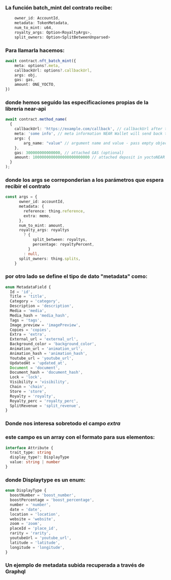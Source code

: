 ### La función batch_mint del contrato recibe:
```typescript
    owner_id: AccountId,
    metadata: TokenMetadata,
    num_to_mint: u64,
    royalty_args: Option<RoyaltyArgs>,
    split_owners: Option<SplitBetweenUnparsed>
```

### Para llamarla hacemos:

```typescript
await contract.nft_batch_mint({
    meta: options?.meta,
    callbackUrl: options?.callbackUrl,
    args: obj,
    gas: gas,
    amount: ONE_YOCTO,
})
```
### donde hemos seguido las especificaciones propias de la libreria near-api
```typescript
await contract.method_name(
  {
    callbackUrl: 'https://example.com/callback', // callbackUrl after the transaction approved (optional)
    meta: 'some info', // meta information NEAR Wallet will send back to the application. `meta` will be attached to the `callbackUrl` as a url search param
    args: {
        arg_name: "value" // argument name and value - pass empty object if no args required
    },
    gas: 300000000000000, // attached GAS (optional)
    amount: 1000000000000000000000000 // attached deposit in yoctoNEAR (optional)
  }
);
```
### donde los args se correponderian a los parámetros que espera recibir el contrato

```typescript
const args = {
      owner_id: accountId,
      metadata: {
        reference: thing.reference,
        extra: memo,
      },
      num_to_mint: amount,
      royalty_args: royaltys
        ? {
            split_between: royaltys,
            percentage: royaltyPercent,
          }
        : null,
      split_owners: thing.splits,
    }
```

### por otro lado se define el tipo de dato "metadata" como:
```typescript
enum MetadataField {
  Id = 'id',
  Title = 'title',
  Category = 'category',
  Description = 'description',
  Media = 'media',
  Media_hash = 'media_hash',
  Tags = 'tags',
  Image_preview = 'imagePreview',
  Copies = 'copies',
  Extra = 'extra',
  External_url = 'external_url',
  Background_color = 'background_color',
  Animation_url = 'animation_url',
  Animation_hash = 'animation_hash',
  Youtube_url = 'youtube_url',
  UpdatedAt = 'updated_at',
  Document = 'document',
  Document_hash = 'document_hash',
  Lock = 'lock',
  Visibility = 'visibility',
  Chain = 'chain',
  Store = 'store',
  Royalty = 'royalty',
  Royalty_perc = 'royalty_perc',
  SplitRevenue = 'split_revenue',
}
```

### Donde nos interesa sobretodo el campo ***extra***
### este campo es un array con el formato para sus elementos:
```typescript
interface Attribute {
  trait_type: string
  display_type?: DisplayType
  value: string | number
}
```

### donde Displaytype es un enum:
```typescript
enum DisplayType {
  boostNumber = 'boost_number',
  boostPercentage = 'boost_percentage',
  number = 'number',
  date = 'date',
  location = 'location',
  website = 'website',
  zoom = 'zoom',
  placeId = 'place_id',
  rarity = 'rarity',
  youtubeUrl = 'youtube_url',
  latitude = 'latitude',
  longitude = 'longitude',
}
```

### Un ejemplo de metadata subida recuperada a través de Graphql
